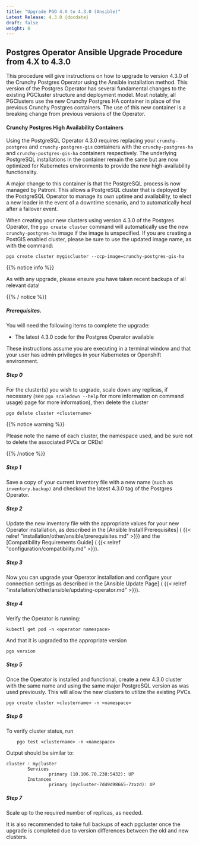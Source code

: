 ```yaml
---
title: "Upgrade PGO 4.X to 4.3.0 (Ansible)"
Latest Release: 4.3.0 {docdate}
draft: false
weight: 8
---
```


## Postgres Operator Ansible Upgrade Procedure from 4.X to 4.3.0

This procedure will give instructions on how to upgrade to version 4.3.0 of the Crunchy Postgres Operator using the Ansible installation method. This version of the Postgres Operator has several fundamental changes to the existing PGCluster structure and deployment model. Most notably, all PGClusters use the new Crunchy Postgres HA container in place of the previous Crunchy Postgres containers. The use of this new container is a breaking change from previous versions of the Operator.

#### Crunchy Postgres High Availability Containers

Using the PostgreSQL Operator 4.3.0 requires replacing your `crunchy-postgres` and `crunchy-postgres-gis` containers with the `crunchy-postgres-ha` and `crunchy-postgres-gis-ha` containers respectively. The underlying PostgreSQL installations in the container remain the same but are now optimized for Kubernetes environments to provide the new high-availability functionality.

A major change to this container is that the PostgreSQL process is now managed by Patroni. This allows a PostgreSQL cluster that is deployed by the PostgreSQL Operator to manage its own uptime and availability, to elect a new leader in the event of a downtime scenario, and to automatically heal after a failover event.

When creating your new clusters using version 4.3.0 of the Postgres Operator, the `pgo create cluster` command will automatically use the new `crunchy-postgres-ha` image if the image is unspecified. If you are creating a PostGIS enabled cluster, please be sure to use the updated image name, as with the command:
```
pgo create cluster mygiscluster --ccp-image=crunchy-postgres-gis-ha
```
{{% notice info %}}

As with any upgrade, please ensure you have taken recent backups of all relevant data!

{{% / notice %}}

##### Prerequisites.
You will need the following items to complete the upgrade:

* The latest 4.3.0 code for the Postgres Operator available

These instructions assume you are executing in a terminal window and that your user has admin privileges in your Kubernetes or Openshift environment.


##### Step 0
For the cluster(s) you wish to upgrade, scale down any replicas, if necessary (see `pgo scaledown --help` for more information on command usage) page for more information), then delete the cluster

	pgo delete cluster <clustername>

{{% notice warning %}}

Please note the name of each cluster, the namespace used, and be sure not to delete the associated PVCs or CRDs!

{{% /notice %}}


##### Step 1

Save a copy of your current inventory file with a new name (such as `inventory.backup)` and checkout the latest 4.3.0 tag of the Postgres Operator.


##### Step 2
Update the new inventory file with the appropriate values for your new Operator installation, as described in the [Ansible Install Prerequisites] ( {{< relref "installation/other/ansible/prerequisites.md" >}}) and the [Compatibility Requirements Guide] ( {{< relref "configuration/compatibility.md" >}}).


##### Step 3

Now you can upgrade your Operator installation and configure your connection settings as described in the [Ansible Update Page] ( {{< relref "installation/other/ansible/updating-operator.md" >}}).


##### Step 4
Verify the Operator is running:

    kubectl get pod -n <operator namespace>

And that it is upgraded to the appropriate version

    pgo version

##### Step 5
Once the Operator is installed and functional, create a new 4.3.0 cluster with the same name and using the same major PostgreSQL version as was used previously. This will allow the new clusters to utilize the existing PVCs.

	pgo create cluster <clustername> -n <namespace>

##### Step 6
To verify cluster status, run

        pgo test <clustername> -n <namespace>

Output should be similar to:
```
cluster : mycluster
        Services
                primary (10.106.70.238:5432): UP
        Instances
                primary (mycluster-7d49d98665-7zxzd): UP
```
##### Step 7
Scale up to the required number of replicas, as needed.

It is also recommended to take full backups of each pgcluster once the upgrade is completed due to version differences between the old and new clusters.
